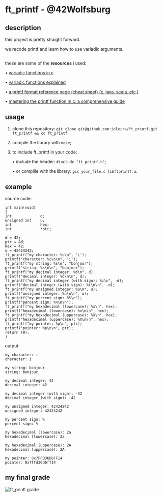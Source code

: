 # ft_printf - @42Wolfsburg
## description
this project is pretty straight forward.

we recode printf and learn how to use variadic arguments.

## 

these are some of the **resources** i used:

• [variadic functions in c](https://www.geeksforgeeks.org/variadic-functions-in-c/)

• [variadic functions explained](https://onepunchcoder.medium.com/variadic-functions-explained-fd3b4ab6fd84)

• [a printf format reference page (cheat sheet) (c, java, scala, etc.)](https://alvinalexander.com/programming/printf-format-cheat-sheet/)

• [mastering the printf function in c: a comprehensive guide](https://medium.com/@z_kiprotich/mastering-the-printf-function-in-c-a-comprehensive-guide-f6b4f52a1b1e)

## 

## usage
1. clone this repository: `git clone git@github.com:idleira/ft_printf.git ft_printf && cd ft_printf`
2. compile the library with `make`;
3. to include ft_printf in your code:
  
   • include the header: `#include "ft_printf.h"`;

   • or complile with the library: `gcc your_file.c libftprintf.a`.
   
## example
source code:

```
int	main(void)
{
int				d;
unsigned int	u;
int				hex;
int				*ptr;

d = 42;
ptr = &d;
hex = 42;
u = 42424242;
ft_printf("my character: %c\n", 'i');
printf("character: %c\n\n", 'i');
ft_printf("my string: %s\n", "bonjour");
printf("string: %s\n\n", "bonjour");
ft_printf("my decimal integer: %d\n", d);
printf("decimal integer: %d\n\n", d);
ft_printf("my decimal integer (with sign): %i\n", -d);
printf("decimal integer (with sign): %i\n\n", -d);
ft_printf("my unsigned integer: %u\n", u);
printf("unsigned integer: %u\n\n", u);
ft_printf("my percent sign: %%\n");
printf("percent sign: %%\n\n");
ft_printf("my hexadecimal (lowercase): %x\n", hex);
printf("hexadecimal (lowercase): %x\n\n", hex);
ft_printf("my hexadecimal (uppercase): %X\n", hex);
printf("hexadecimal (uppercase): %X\n\n", hex);
ft_printf("my pointer: %p\n", ptr);
printf("pointer: %p\n\n", ptr);
return (0);
}
```

output:

```
my character: i
character: i

my string: bonjour
string: bonjour

my decimal integer: 42
decimal integer: 42

my decimal integer (with sign): -42
decimal integer (with sign): -42

my unsigned integer: 42424242
unsigned integer: 42424242

my percent sign: %
percent sign: %

my hexadecimal (lowercase): 2a
hexadecimal (lowercase): 2a

my hexadecimal (uppercase): 2A
hexadecimal (uppercase): 2A

my pointer: 0x7FFD36D6FF14
pointer: 0x7ffd36d6ff14

```

## my final grade
![ft_printf grade](https://github.com/idleira/ft_printf/assets/127216218/fdba572f-78fb-463c-9fe8-b5b51f8b954b)
